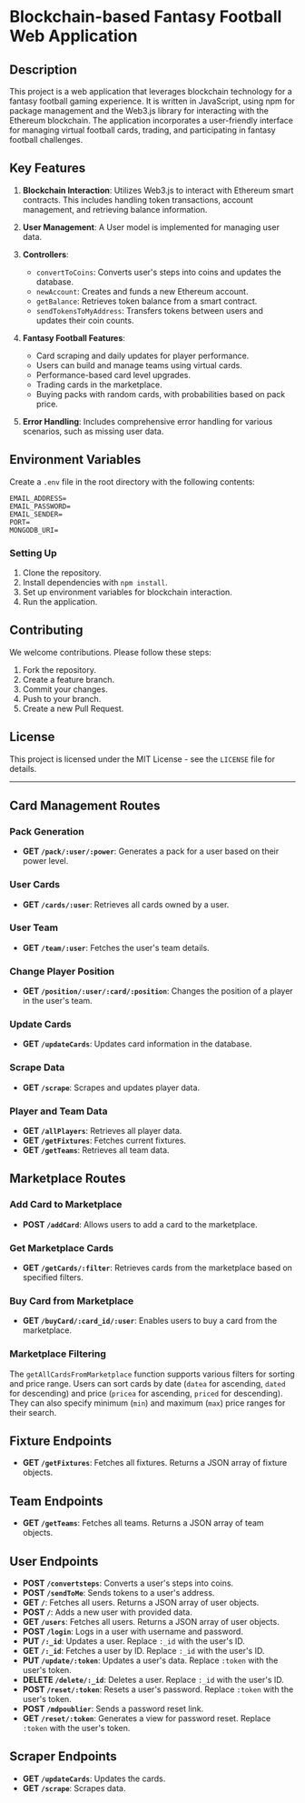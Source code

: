 
# Blockchain-based Fantasy Football Web Application

## Description

This project is a web application that leverages blockchain technology for a fantasy football gaming experience. It is written in JavaScript, using npm for package management and the Web3.js library for interacting with the Ethereum blockchain. The application incorporates a user-friendly interface for managing virtual football cards, trading, and participating in fantasy football challenges.

## Key Features

1. **Blockchain Interaction**: Utilizes Web3.js to interact with Ethereum smart contracts. This includes handling token transactions, account management, and retrieving balance information.

2. **User Management**: A User model is implemented for managing user data.
3. **Controllers**:
    - `convertToCoins`: Converts user's steps into coins and updates the database.
    - `newAccount`: Creates and funds a new Ethereum account.
    - `getBalance`: Retrieves token balance from a smart contract.
    - `sendTokensToMyAddress`: Transfers tokens between users and updates their coin counts.

4. **Fantasy Football Features**:
    - Card scraping and daily updates for player performance.
    - Users can build and manage teams using virtual cards.
    - Performance-based card level upgrades.
    - Trading cards in the marketplace.
    - Buying packs with random cards, with probabilities based on pack price.

5. **Error Handling**: Includes comprehensive error handling for various scenarios, such as missing user data.


## Environment Variables
Create a `.env` file in the root directory with the following contents:
```
EMAIL_ADDRESS=
EMAIL_PASSWORD=
EMAIL_SENDER=
PORT=
MONGODB_URI=
```
### Setting Up

1. Clone the repository.
2. Install dependencies with `npm install`.
3. Set up environment variables for blockchain interaction.
4. Run the application.

## Contributing

We welcome contributions. Please follow these steps:

1. Fork the repository.
2. Create a feature branch.
3. Commit your changes.
4. Push to your branch.
5. Create a new Pull Request.

## License

This project is licensed under the MIT License - see the `LICENSE` file for details.

---

## Card Management Routes

### Pack Generation
- **GET `/pack/:user/:power`**: Generates a pack for a user based on their power level.

### User Cards
- **GET `/cards/:user`**: Retrieves all cards owned by a user.

### User Team
- **GET `/team/:user`**: Fetches the user's team details.

### Change Player Position
- **GET `/position/:user/:card/:position`**: Changes the position of a player in the user's team.

### Update Cards
- **GET `/updateCards`**: Updates card information in the database.

### Scrape Data
- **GET `/scrape`**: Scrapes and updates player data.

### Player and Team Data
- **GET `/allPlayers`**: Retrieves all player data.
- **GET `/getFixtures`**: Fetches current fixtures.
- **GET `/getTeams`**: Retrieves all team data.

## Marketplace Routes

### Add Card to Marketplace
- **POST `/addCard`**: Allows users to add a card to the marketplace.

### Get Marketplace Cards
- **GET `/getCards/:filter`**: Retrieves cards from the marketplace based on specified filters.

### Buy Card from Marketplace
- **GET `/buyCard/:card_id/:user`**: Enables users to buy a card from the marketplace.

### Marketplace Filtering
The `getAllCardsFromMarketplace` function supports various filters for sorting and price range. Users can sort cards by date (`datea` for ascending, `dated` for descending) and price (`pricea` for ascending, `priced` for descending). They can also specify minimum (`min`) and maximum (`max`) price ranges for their search.

## Fixture Endpoints
- **GET `/getFixtures`**: Fetches all fixtures. Returns a JSON array of fixture objects.

## Team Endpoints
- **GET `/getTeams`**: Fetches all teams. Returns a JSON array of team objects.

## User Endpoints
- **POST `/convertsteps`**: Converts a user's steps into coins.
- **POST `/sendToMe`**: Sends tokens to a user's address.
- **GET `/`**: Fetches all users. Returns a JSON array of user objects.
- **POST `/`**: Adds a new user with provided data.
- **GET `/users`**: Fetches all users. Returns a JSON array of user objects.
- **POST `/login`**: Logs in a user with username and password.
- **PUT `/:_id`**: Updates a user. Replace `:_id` with the user's ID.
- **GET `/:_id`**: Fetches a user by ID. Replace `:_id` with the user's ID.
- **PUT `/update/:token`**: Updates a user's data. Replace `:token` with the user's token.
- **DELETE `/delete/:_id`**: Deletes a user. Replace `:_id` with the user's ID.
- **POST `/reset/:token`**: Resets a user's password. Replace `:token` with the user's token.
- **POST `/mdpoublier`**: Sends a password reset link.
- **GET `/reset/:token`**: Generates a view for password reset. Replace `:token` with the user's token.

## Scraper Endpoints
- **GET `/updateCards`**: Updates the cards.
- **GET `/scrape`**: Scrapes data.


